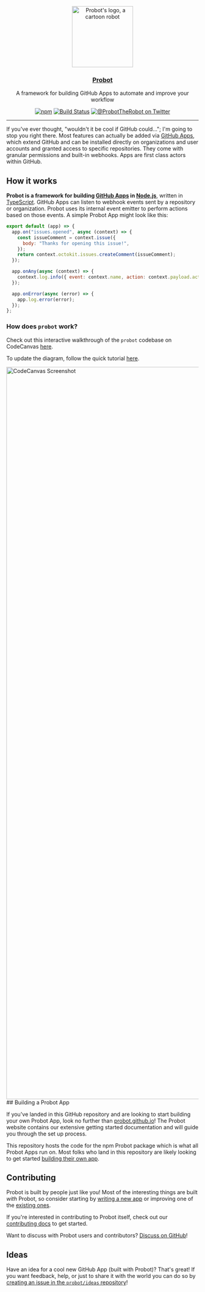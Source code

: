 <p align="center">
  <a href="https://probot.github.io"><img src="/static/robot.svg" width="160" alt="Probot's logo, a cartoon robot" /></a>
</p>
<h3 align="center"><a href="https://probot.github.io">Probot</a></h3>
<p align="center">A framework for building GitHub Apps to automate and improve your workflow</p>
<p align="center"><a href="https://npmjs.com/package/probot"><img src="https://badgen.net/npm/v/probot" alt="npm"></a> <a href="https://github.com/probot/probot/actions"><img src="https://github.com/probot/probot/actions/workflows/test.yml/badge.svg" alt="Build Status"></a> <a href="https://twitter.com/ProbotTheRobot"><img src="https://img.shields.io/twitter/follow/ProbotTheRobot" alt="@ProbotTheRobot on Twitter"></a>
</p>

---

If you've ever thought, "wouldn't it be cool if GitHub could…"; I'm going to stop you right there. Most features can actually be added via [GitHub Apps](https://docs.github.com/en/developers/apps), which extend GitHub and can be installed directly on organizations and user accounts and granted access to specific repositories. They come with granular permissions and built-in webhooks. Apps are first class actors within GitHub.

## How it works

**Probot is a framework for building [GitHub Apps](https://docs.github.com/en/developers/apps) in [Node.js](https://nodejs.org/)**, written in [TypeScript](https://www.typescriptlang.org/). GitHub Apps can listen to webhook events sent by a repository or organization. Probot uses its internal event emitter to perform actions based on those events. A simple Probot App might look like this:

```js
export default (app) => {
  app.on("issues.opened", async (context) => {
    const issueComment = context.issue({
      body: "Thanks for opening this issue!",
    });
    return context.octokit.issues.createComment(issueComment);
  });

  app.onAny(async (context) => {
    context.log.info({ event: context.name, action: context.payload.action });
  });

  app.onError(async (error) => {
    app.log.error(error);
  });
};
```

### How does `probot` work?

Check out this interactive walkthrough of the `probot` codebase on CodeCanvas [here](https://www.code-canvas.com/?session=unauthenticatedGithub&repo=probot&owner=Abdulnaser97&branch=codecanvas-diagram-1759528627914&OnboardingTutorial=true).

To update the diagram, follow the quick tutorial [here](https://docs.code-canvas.com/updating-diagram).

<img width="1916" alt="CodeCanvas Screenshot" src="https://codecanvas-media-public.s3.amazonaws.com/images/codecanvas-readme-screenshot.png" />
## Building a Probot App

If you've landed in this GitHub repository and are looking to start building your own Probot App, look no further than [probot.github.io](https://probot.github.io/docs/)! The Probot website contains our extensive getting started documentation and will guide you through the set up process.

This repository hosts the code for the npm Probot package which is what all Probot Apps run on. Most folks who land in this repository are likely looking to get started [building their own app](https://probot.github.io/docs/).

## Contributing

Probot is built by people just like you! Most of the interesting things are built _with_ Probot, so consider starting by [writing a new app](https://probot.github.io/docs/) or improving one of the [existing ones](https://github.com/search?q=topic%3Aprobot-app&type=Repositories).

If you're interested in contributing to Probot itself, check out our [contributing docs](CONTRIBUTING.md) to get started.

Want to discuss with Probot users and contributors? [Discuss on GitHub](https://github.com/probot/probot/discussions)!

## Ideas

Have an idea for a cool new GitHub App (built with Probot)? That's great! If you want feedback, help, or just to share it with the world you can do so by [creating an issue in the `probot/ideas` repository](https://github.com/probot/ideas/issues/new)!
